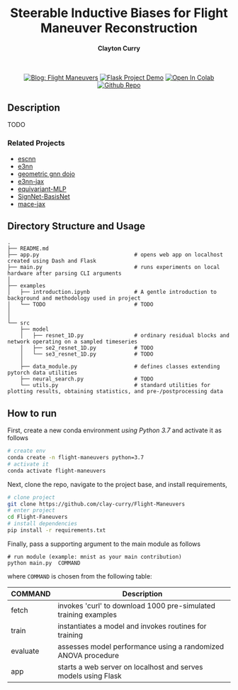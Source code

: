 <div align="center">

<h1>Steerable Inductive Biases for Flight Maneuver Reconstruction</h1>

<h4><b>Clayton Curry</b></h4>

<br>

[![Blog: Flight Maneuvers](https://img.shields.io/badge/Blog-Flight%20Maneuvers-blue)](https://claycurry.com/maneuvers)
[![Flask Project Demo](https://img.shields.io/badge/Flask-Project%20Demo-ff69b4)](https://claycurry.com/maneuvers)
[![Open In Colab](https://colab.research.google.com/assets/colab-badge.svg)](https://colab.research.google.com/drive/13U6SEHBlYxXKCvmLBXeERzIb5dt2lEfA?usp=sharing)
[![Github Repo](https://img.shields.io/static/v1.svg?logo=github&label=repo&message=see%20project&color=blueviolet)](https://github.com/clay-curry/Flight-Maneuvers) 

</div>


## Description

TODO

### Related Projects

* [escnn](https://github.com/QUVA-Lab/escnn)
* [e3nn](https://github.com/e3nn/e3nn/)
* [geometric gnn dojo](https://github.com/chaitjo/geometric-gnn-dojo)
* [e3nn-jax](https://github.com/e3nn/e3nn-jax)
* [equivariant-MLP](https://github.com/mfinzi/equivariant-MLP)
* [SignNet-BasisNet](https://github.com/cptq/SignNet-BasisNet)
* [mace-jax](https://github.com/ACEsuit/mace-jax)

## Directory Structure and Usage

```
.
├── README.md
├── app.py                              # opens web app on localhost created using Dash and Flask 
├── main.py                             # runs experiments on local hardware after parsing CLI arguments
│
├── examples
│   ├── introduction.ipynb              # A gentle introduction to background and methodology used in project
│   └── TODO                            # TODO
│
│
└── src
    ├── model
    │   ├── resnet_1D.py                # ordinary residual blocks and network operating on a sampled timeseries
    │   ├── se2_resnet_1D.py            # TODO
    │   └── se3_resnet_1D.py            # TODO
    │
    ├── data_module.py                  # defines classes extending pytorch data utilities 
    ├── neural_search.py                # TODO
    └── utils.py                        # standard utilities for plotting results, obtaining statistics, and pre-/postprocessing data
```



## How to run

First, create a new conda environment *using Python 3.7* and activate it as follows

```bash
# create env
conda create -n flight-maneuvers python=3.7
# activate it
conda activate flight-maneuvers
 ```   

Next, clone the repo, navigate to the project base, and install requirements,
 ```bash
# clone project   
git clone https://github.com/clay-curry/Flight-Maneuvers
# enter project
cd Flight-Faneuvers
# install dependencies
pip install -r requirements.txt
```

Finally, pass a supporting argument to the main module as follows
```
# run module (example: mnist as your main contribution)   
python main.py  COMMAND
```

where `COMMAND` is chosen from the following table:

| COMMAND  | Description |
| -------- | ----------- |
| fetch    | invokes 'curl' to download 1000 pre-simulated training examples |
| train    | instantiates a model and invokes routines for training |
| evaluate | assesses model performance using a randomized ANOVA procedure |
| app      | starts a web server on localhost and serves models using Flask |